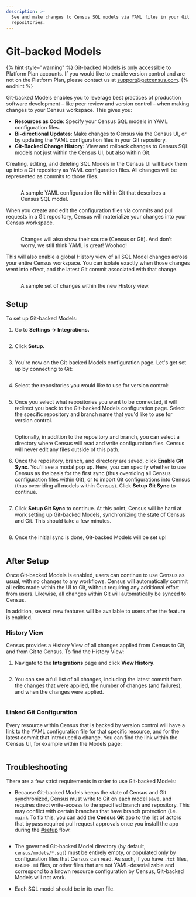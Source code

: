 ```yaml
---
description: >-
  See and make changes to Census SQL models via YAML files in your Git
  repositories.
---
```


# Git-backed Models

{% hint style="warning" %}
Git-backed Models is only accessible to Platform Plan accounts. If you would like to enable version control and are not on the Platform Plan, please contact us at [support@getcensus.com](mailto:support@getcensus.com).
{% endhint %}

Git-backed Models enables you to leverage best practices of production software development – like peer review and version control – when making changes to your Census workspace. This gives you:

* **Resources as Code**: Specify your Census SQL models in YAML configuration files.
* **Bi-directional Updates**: Make changes to Census via the Census UI, or by updating the YAML configuration files in your Git repository.
* **Git-Backed Change History:** View and rollback changes to Census SQL models not just within the Census UI, but also within Git.

Creating, editing, and deleting SQL Models in the Census UI will back them up into a Git repository as YAML configuration files. All changes will be represented as commits to those files.&#x20;

<figure><img src="https://lh6.googleusercontent.com/5rHaynRLBu56UJevrOaLiD0NQ7RP-2N4zNc1L_7CjSkXjizHm1TfRL1tBGom1EswZVk0uOCIJoM5hw-Ze8fehOdtSyfO-jdwIunGx5irBZDyyhhTVCAswvq7eJ2ZhJdayHM2ZgSpAishwlicN1BwvII" alt=""><figcaption><p>A sample YAML configuration file within Git that describes a Census SQL model.</p></figcaption></figure>

When you create and edit the configuration files via commits and pull requests in a Git repository, Census will materialize your changes into your Census workspace.&#x20;

<figure><img src="https://lh3.googleusercontent.com/0B2EWmcpZFfv9oX1PbRJwOqFTS7O4s-phb26iz4BUMj21cCL09htzoDTnQHV7wvI6ecD3yqOfEkMDToS0oejFJTW5RPc0vrBhesV37watjyLUPFVF0hkwvATYeGtKda4CTAeZlE1tw-j-Dd8frmQWgc" alt=""><figcaption><p>Changes will also show their source (Census or Git). And don't worry, we still think YAML is great! Woohoo!</p></figcaption></figure>

This will also enable a global History view of all SQL Model changes across your entire Census workspace. You can isolate exactly when those changes went into effect, and the latest Git commit associated with that change.

<figure><img src="https://lh3.googleusercontent.com/-AI0eDkUq-Fi1-HsPHeZq4SIqNxB0WUZ_Fxys1DRXuJ3cjBlJxplezz2nLg289tBQfnyEZqbKw8nWi6M5CBFleDQJyGVnL7AGHRxBTwNS37TLhK7d79hyIjLoESz_MatzGLnPlL99S0PoZMfToYQR_c" alt=""><figcaption><p>A sample set of changes within the new History view.</p></figcaption></figure>



## Setup

To set up Git-backed Models:

1.  Go to **Settings -> Integrations.**

    <figure><img src="../../.gitbook/assets/Screenshot 2023-03-03 at 2.55.35 PM (1).png" alt=""><figcaption></figcaption></figure>
2.  Click **Setup.**

    <figure><img src="../../.gitbook/assets/Screenshot 2023-03-03 at 2.55.49 PM.png" alt=""><figcaption></figcaption></figure>
3.  You're now on the Git-backed Models configuration page. Let's get set up by connecting to Git:&#x20;

    <figure><img src="../../.gitbook/assets/Screenshot 2023-03-03 at 2.55.56 PM (1).png" alt=""><figcaption></figcaption></figure>
4.  Select the repositories you would like to use for version control:

    <figure><img src="../../.gitbook/assets/Screenshot 2023-03-03 at 2.56.15 PM.png" alt=""><figcaption></figcaption></figure>
5.  Once you select what repositories you want to be connected, it will redirect you back to the Git-backed Models configuration page. Select the specific repository and branch name that you'd like to use for version control.

    <figure><img src="../../.gitbook/assets/Screenshot 2023-03-03 at 2.57.10 PM.png" alt=""><figcaption></figcaption></figure>

    Optionally, in addition to the repository and branch, you can select a directory where Census will read and write configuration files. Census will never edit any files outside of this path.
6.  Once the repository, branch, and directory are saved, click **Enable Git Sync**. You'll see a modal pop up. Here, you can specify whether to use Census as the basis for the first sync (thus overriding all Census configuration files within Git), or to import Git configurations into Census (thus overriding all models within Census). Click **Setup Git Sync** to continue.

    <figure><img src="../../.gitbook/assets/Screenshot 2023-03-03 at 3.02.22 PM.png" alt=""><figcaption></figcaption></figure>
7.  Click **Setup Git Sync** to continue. At this point, Census will be hard at work setting up Git-backed Models, synchronizing the state of Census and Git. This should take a few minutes.

    <figure><img src="../../.gitbook/assets/Screenshot 2023-03-03 at 3.02.24 PM.png" alt=""><figcaption></figcaption></figure>
8.  Once the initial sync is done, Git-backed Models will be set up!

    <figure><img src="../../.gitbook/assets/Screenshot 2023-03-03 at 3.02.29 PM.png" alt=""><figcaption></figcaption></figure>



## After Setup

Once Git-backed Models is enabled, users can continue to use Census as usual, with no changes to any workflows. Census will automatically commit all edits made within the UI to Git, without requiring any additional effort from users. Likewise, all changes within Git will automatically be synced to Census.

In addition, several new features will be available to users after the feature is enabled.

### History View

Census provides a History View of all changes applied from Census to Git, and from Git to Census. To find the History View:

1.  Navigate to the **Integrations** page and click **View History**.

    <figure><img src="../../.gitbook/assets/Screenshot 2023-03-03 at 4.53.43 PM (1) (1) (1) (1) (1) (1) (2) (2) (1) (1) (2) (1).png" alt=""><figcaption></figcaption></figure>
2.  You can see a full list of all changes, including the latest commit from the changes that were applied, the number of changes (and failures), and when the changes were applied.

    <figure><img src="../../.gitbook/assets/Screenshot 2023-03-03 at 3.40.20 PM.png" alt=""><figcaption></figcaption></figure>

### Linked Git Configuration

Every resource within Census that is backed by version control will have a link to the YAML configuration file for that specific resource, and for the latest commit that introduced a change. You can find the link within the Census UI, for example within the Models page:

<figure><img src="../../.gitbook/assets/Screenshot 2023-03-03 at 4.59.37 PM.png" alt=""><figcaption></figcaption></figure>



## Troubleshooting

There are a few strict requirements in order to use Git-backed Models:

*   Because Git-backed Models keeps the state of Census and Git synchronized, Census must write to Git on each model save, and requires direct write-access to the specified branch and repository. This may conflict with certain branches that have branch protection (i.e. `main`). To fix this, you can add the **Census Git** app to the list of actors that bypass required pull request approvals once you install the app during the [#setup](git-backed-models.md#setup "mention") flow.

    <figure><img src="../../.gitbook/assets/Screenshot 2023-03-03 at 5.02.53 PM.png" alt=""><figcaption></figcaption></figure>
* The governed Git-backed Model directory (by default, `census/models/*.sql`) must be entirely empty, or populated only by configuration files that Census can read. As such, if you have `.txt` files, `README.md` files, or other files that are not YAML-deserializable and correspond to a known resource configuration by Census, Git-backed Models will not work.
* Each SQL model should be in its own file.
